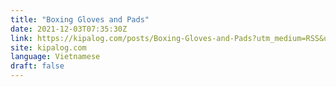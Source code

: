 ```yaml
---
title: "Boxing Gloves and Pads"
date: 2021-12-03T07:35:30Z
link: https://kipalog.com/posts/Boxing-Gloves-and-Pads?utm_medium=RSS&utm_source=news.12bit.vn
site: kipalog.com
language: Vietnamese
draft: false
---
```

